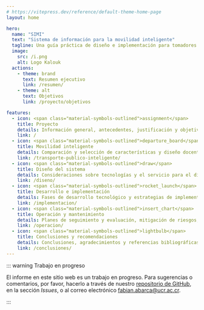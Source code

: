 ```yaml
---
# https://vitepress.dev/reference/default-theme-home-page
layout: home

hero:
  name: "SIMI"
  text: "Sistema de información para la movilidad inteligente"
  tagline: Una guía práctica de diseño e implementación para tomadores de decisiones
  image:
    src: /i.png
    alt: Logo Kalouk
  actions:
    - theme: brand
      text: Resumen ejecutivo
      link: /resumen/
    - theme: alt
      text: Objetivos
      link: /proyecto/objetivos

features:
  - icon: <span class="material-symbols-outlined">assignment</span>
    title: Proyecto
    details: Información general, antecedentes, justificación y objetivos.
    link: /
  - icon: <span class="material-symbols-outlined">departure_board</span>
    title: Movilidad inteligente
    details: Comparación y selección de características y diseño docente.
    link: /transporte-publico-inteligente/
  - icon: <span class="material-symbols-outlined">draw</span>
    title: Diseño del sistema
    details: Consideraciones sobre tecnologías y el servicio para el diseño.
    link: /diseno/
  - icon: <span class="material-symbols-outlined">rocket_launch</span>
    title: Desarrollo e implementación
    details: Fases de desarrollo tecnológico y estrategias de implementación y monetización.
    link: /implementacion/
  - icon: <span class="material-symbols-outlined">insert_chart</span>
    title: Operación y mantenimiento
    details: Planes de seguimiento y evaluación, mitigación de riesgos, gobernanza y evolución.
    link: /operacion/
  - icon: <span class="material-symbols-outlined">lightbulb</span>
    title: Conclusiones y recomendaciones
    details: Conclusiones, agradecimientos y referencias bibliográficas para el proyecto.
    link: /conclusiones/
---
```


::: warning Trabajo en progreso

El informe en este sitio web es un trabajo en progreso. Para sugerencias o comentarios, por favor, hacerlo a través de nuestro [repositorio de GitHub](https://github.com/simovilab/sistema-informacion), en la sección _Issues_, o al correo electrónico <a href="mailto:fabian.abarca@ucr.ac.cr">fabian.abarca@ucr.ac.cr</a>.

:::
